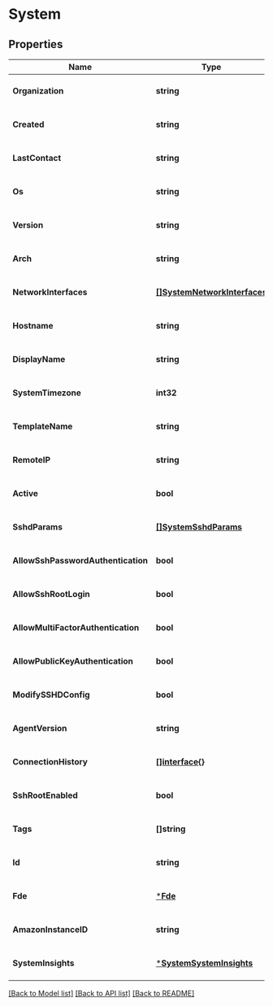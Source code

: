 # System

## Properties
Name | Type | Description | Notes
------------ | ------------- | ------------- | -------------
**Organization** | **string** |  | [optional] [default to null]
**Created** | **string** |  | [optional] [default to null]
**LastContact** | **string** |  | [optional] [default to null]
**Os** | **string** |  | [optional] [default to null]
**Version** | **string** |  | [optional] [default to null]
**Arch** | **string** |  | [optional] [default to null]
**NetworkInterfaces** | [**[]SystemNetworkInterfaces**](system_networkInterfaces.md) |  | [optional] [default to null]
**Hostname** | **string** |  | [optional] [default to null]
**DisplayName** | **string** |  | [optional] [default to null]
**SystemTimezone** | **int32** |  | [optional] [default to null]
**TemplateName** | **string** |  | [optional] [default to null]
**RemoteIP** | **string** |  | [optional] [default to null]
**Active** | **bool** |  | [optional] [default to null]
**SshdParams** | [**[]SystemSshdParams**](system_sshdParams.md) |  | [optional] [default to null]
**AllowSshPasswordAuthentication** | **bool** |  | [optional] [default to null]
**AllowSshRootLogin** | **bool** |  | [optional] [default to null]
**AllowMultiFactorAuthentication** | **bool** |  | [optional] [default to null]
**AllowPublicKeyAuthentication** | **bool** |  | [optional] [default to null]
**ModifySSHDConfig** | **bool** |  | [optional] [default to null]
**AgentVersion** | **string** |  | [optional] [default to null]
**ConnectionHistory** | [**[]interface{}**](interface{}.md) |  | [optional] [default to null]
**SshRootEnabled** | **bool** |  | [optional] [default to null]
**Tags** | **[]string** |  | [optional] [default to null]
**Id** | **string** |  | [optional] [default to null]
**Fde** | [***Fde**](fde.md) |  | [optional] [default to null]
**AmazonInstanceID** | **string** |  | [optional] [default to null]
**SystemInsights** | [***SystemSystemInsights**](system_systemInsights.md) |  | [optional] [default to null]

[[Back to Model list]](../README.md#documentation-for-models) [[Back to API list]](../README.md#documentation-for-api-endpoints) [[Back to README]](../README.md)


